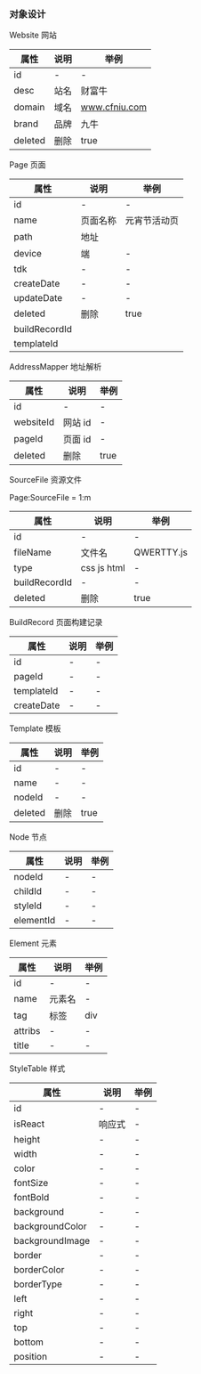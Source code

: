 ### 对象设计

Website 网站

| 属性    | 说明 | 举例          |
| ------- | ---- | ------------- |
| id      | -    | -             |
| desc    | 站名 | 财富牛        |
| domain  | 域名 | www.cfniu.com |
| brand   | 品牌 | 九牛          |
| deleted | 删除 | true          |

Page 页面

| 属性          | 说明     | 举例         |
| ------------- | -------- | ------------ |
| id            | -        | -            |
| name          | 页面名称 | 元宵节活动页 |
| path          | 地址     |              |
| device        | 端       | -            |
| tdk           | -        | -            |
| createDate    | -        | -            |
| updateDate    | -        | -            |
| deleted       | 删除     | true         |
| buildRecordId |          |              |
| templateId    |          |              |

AddressMapper 地址解析

| 属性      | 说明    | 举例 |
| --------- | ------- | ---- |
| id        | -       | -    |
| websiteId | 网站 id | -    |
| pageId    | 页面 id | -    |
| deleted   | 删除    | true |

SourceFile 资源文件

Page:SourceFile = 1:m

| 属性          | 说明        | 举例       |
| ------------- | ----------- | ---------- |
| id            | -           | -          |
| fileName      | 文件名      | QWERTTY.js |
| type          | css js html | -          |
| buildRecordId | -           | -          |
| deleted       | 删除        | true       |

BuildRecord 页面构建记录

| 属性       | 说明 | 举例 |
| ---------- | ---- | ---- |
| id         | -    | -    |
| pageId     | -    | -    |
| templateId | -    | -    |
| createDate | -    | -    |

Template 模板

| 属性    | 说明 | 举例 |
| ------- | ---- | ---- |
| id      | -    | -    |
| name    | -    | -    |
| nodeId  | -    | -    |
| deleted | 删除 | true |

Node 节点

| 属性      | 说明 | 举例 |
| --------- | ---- | ---- |
| nodeId    | -    | -    |
| childId   | -    | -    |
| styleId   | -    | -    |
| elementId | -    | -    |

Element 元素

| 属性    | 说明   | 举例 |
| ------- | ------ | ---- |
| id      | -      | -    |
| name    | 元素名 | -    |
| tag     | 标签   | div  |
| attribs | -      | -    |
| title   | -      | -    |

StyleTable 样式

| 属性            | 说明   | 举例 |
| --------------- | ------ | ---- |
| id              | -      | -    |
| isReact         | 响应式 | -    |
| height          | -      | -    |
| width           | -      | -    |
| color           | -      | -    |
| fontSize        | -      | -    |
| fontBold        | -      | -    |
| background      | -      | -    |
| backgroundColor | -      | -    |
| backgroundImage | -      | -    |
| border          | -      | -    |
| borderColor     | -      | -    |
| borderType      | -      | -    |
| left            | -      | -    |
| right           | -      | -    |
| top             | -      | -    |
| bottom          | -      | -    |
| position        | -      | -    |
